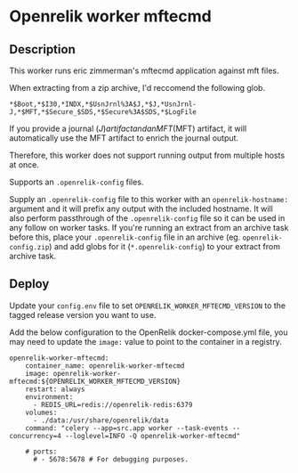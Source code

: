 # Openrelik worker mftecmd
## Description
This worker runs eric zimmerman's mftecmd application against mft files.

When extracting from a zip archive, I'd reccomend the following glob.

```
*$Boot,*$I30,*INDX,*$UsnJrnl%3A$J,*$J,*UsnJrnl-J,*$MFT,*$Secure_$SDS,*$Secure%3A$SDS,*$LogFile
```

If you provide a journal ($J) artifact and an MFT ($MFT) artifact, it will automatically use the MFT artifact to enrich the journal output.

Therefore, this worker does not support running output from multiple hosts at once.

Supports an `.openrelik-config` files.

Supply an `.openrelik-config` file to this worker with an `openrelik-hostname:` argument and it will prefix any output with the included hostname. It will also perform passthrough of the `.openrelik-config` file so it can be used in any follow on worker tasks. If you're running an extract from an archive task before this, place your `.openrelik-config` file in an archive (eg. `openrelik-config.zip`) and add globs for it (`*.openrelik-config`) to your extract from archive task.

## Deploy
Update your `config.env` file to set `OPENRELIK_WORKER_MFTECMD_VERSION` to the tagged release version you want to use.

Add the below configuration to the OpenRelik docker-compose.yml file, you may need to update the `image:` value to point to the container in a  registry.

```
openrelik-worker-mftecmd:
    container_name: openrelik-worker-mftecmd
    image: openrelik-worker-mftecmd:${OPENRELIK_WORKER_MFTECMD_VERSION}
    restart: always
    environment:
      - REDIS_URL=redis://openrelik-redis:6379
    volumes:
      - ./data:/usr/share/openrelik/data
    command: "celery --app=src.app worker --task-events --concurrency=4 --loglevel=INFO -Q openrelik-worker-mftecmd"
    
    # ports:
      # - 5678:5678 # For debugging purposes.
```
